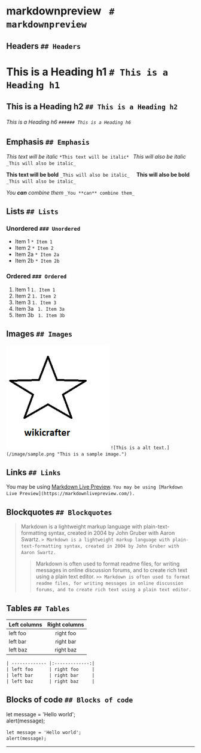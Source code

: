 # markdownpreview ``` # markdownpreview```

## Headers ```## Headers ```

# This is a Heading h1 ```# This is a Heading h1``` 
## This is a Heading h2 ```## This is a Heading h2 ```

###### This is a Heading h6 ```###### This is a Heading h6 ```


## Emphasis ```## Emphasis ```


  *This text will be italic*    ```*This text will be italic* ```
_This will also be italic_   ```_This will also be italic_  ```

**This text will be bold**  ```_This will also be italic_  ```
__This will also be bold__ ``` _This will also be italic_ ```

_You **can** combine them_ ```_You **can** combine them_ ```

## Lists ```## Lists  ```

### Unordered ```### Unordered  ```

* Item 1 ```* Item 1 ```
* Item 2 ```* Item 2 ```
* Item 2a ```* Item 2a ```
* Item 2b ```* Item 2b ```

### Ordered ```### Ordered ```

1. Item 1 ```1. Item 1 ```
1. Item 2 ```1. Item 2 ```
1. Item 3 ```1. Item 3 ```
  1. Item 3a ``` 1. Item 3a```
  1. Item 3b ``` 1. Item 3b```

## Images ```## Images ```

![This is a alt text.](/image/sample.png "This is a sample image.") ```![This is a alt text.](/image/sample.png "This is a sample image.") ```

## Links ```## Links ```

You may be using [Markdown Live Preview](https://markdownlivepreview.com/). ```You may be using [Markdown Live Preview](https://markdownlivepreview.com/). ```

## Blockquotes ```## Blockquotes ```

> Markdown is a lightweight markup language with plain-text-formatting syntax, created in 2004 by John Gruber with Aaron Swartz. ```> Markdown is a lightweight markup language with plain-text-formatting syntax, created in 2004 by John Gruber with Aaron Swartz. ```
>
>> Markdown is often used to format readme files, for writing messages in online discussion forums, and to create rich text using a plain text editor. ```>> Markdown is often used to format readme files, for writing messages in online discussion forums, and to create rich text using a plain text editor. ```

## Tables        ```## Tables ```

| Left columns  | Right columns | 
| ------------- |:-------------:|
| left foo      | right foo     |
| left bar      | right bar     |
| left baz      | right baz     |
                                   
```| Left columns  | Right columns |  
| ------------- |:-------------:|
| left foo      | right foo     |
| left bar      | right bar     |
| left baz      | right baz     |
```                                  

## Blocks of code ```## Blocks of code ```

let message = 'Hello world'; <br>
alert(message);

```
let message = 'Hello world';
alert(message);
```

<hr>

